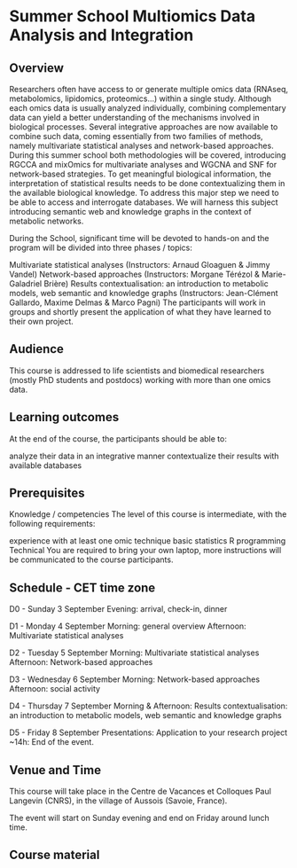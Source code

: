 # Summer School Multiomics Data Analysis and Integration

## Overview
Researchers often have access to or generate multiple omics data (RNAseq, metabolomics, lipidomics, proteomics…) within a single study. Although each omics data is usually analyzed individually, combining complementary data can yield a better understanding of the mechanisms involved in biological processes. Several integrative approaches are now available to combine such data, coming essentially from two families of methods, namely multivariate statistical analyses and network-based approaches. During this summer school both methodologies will be covered, introducing RGCCA and mixOmics for multivariate analyses and WGCNA and SNF for network-based strategies. To get meaningful biological information, the interpretation of statistical results needs to be done contextualizing them in the available biological knowledge. To address this major step we need to be able to access and interrogate databases. We will harness this subject introducing semantic web and knowledge graphs in the context of metabolic networks.

During the School, significant time will be devoted to hands-on and the program will be divided into three phases / topics:

Multivariate statistical analyses (Instructors: Arnaud Gloaguen & Jimmy Vandel)
Network-based approaches (Instructors: Morgane Térézol & Marie-Galadriel Brière)
Results contextualisation: an introduction to metabolic models, web semantic and knowledge graphs (Instructors: Jean-Clément Gallardo, Maxime Delmas & Marco Pagni)
The participants will work in groups and shortly present the application of what they have learned to their own project.


## Audience
This course is addressed to life scientists and biomedical researchers (mostly PhD students and postdocs) working with more than one omics data.


## Learning outcomes
At the end of the course, the participants should be able to:

analyze their data in an integrative manner
contextualize their results with available databases

## Prerequisites
Knowledge / competencies
The level of this course is intermediate, with the following requirements:

experience with at least one omic technique
basic statistics
R programming
Technical
You are required to bring your own laptop, more instructions will be communicated to the course participants.


## Schedule - CET time zone
D0 - Sunday 3 September
Evening: arrival, check-in, dinner

D1 - Monday 4 September
Morning: general overview
Afternoon: Multivariate statistical analyses

D2 - Tuesday 5 September
Morning: Multivariate statistical analyses
Afternoon: Network-based approaches

D3 - Wednesday 6 September
Morning: Network-based approaches
Afternoon: social activity

D4 - Thursday 7 September
Morning & Afternoon: Results contextualisation: an introduction to metabolic models, web semantic and knowledge graphs

D5 - Friday 8 September
Presentations: Application to your research project
~14h: End of the event.

## Venue and Time
This course will take place in the Centre de Vacances et Colloques Paul Langevin (CNRS), in the village of Aussois (Savoie, France).

The event will start on Sunday evening and end on Friday around lunch time.

## Course material

